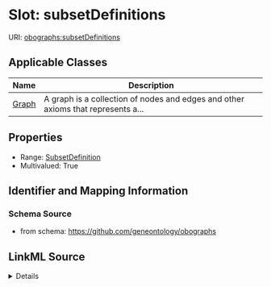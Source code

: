 # Slot: subsetDefinitions

URI: [obographs:subsetDefinitions](https://github.com/geneontology/obographs/subsetDefinitions)



<!-- no inheritance hierarchy -->




## Applicable Classes

| Name | Description |
| --- | --- |
[Graph](Graph.md) | A graph is a collection of nodes and edges and other axioms that represents a...






## Properties

* Range: [SubsetDefinition](SubsetDefinition.md)
* Multivalued: True








## Identifier and Mapping Information







### Schema Source


* from schema: https://github.com/geneontology/obographs




## LinkML Source

<details>
```yaml
name: subsetDefinitions
from_schema: https://github.com/geneontology/obographs
rank: 1000
multivalued: true
alias: subsetDefinitions
domain_of:
- Graph
range: SubsetDefinition
inlined: true

```
</details>
